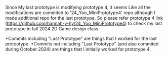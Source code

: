 Since My last prototype is modifying prototype 4, it seems Like all the modifications are commited to '24_Yoo_MiniPrototype4' repo although I made additional repo for the last prototype.
So please refer prototype 4 link (https://github.com/hannah-y-hy/24_Yoo_MiniPrototype4) to check my last prototype in fall 2024 2D Game design class.


*Commits including "Last Prototype" are things that I worked for the last protootype.
*Commits not including "Last Prototype" (and also commited during October 2024) are things that I initially worked for prototype 4.

